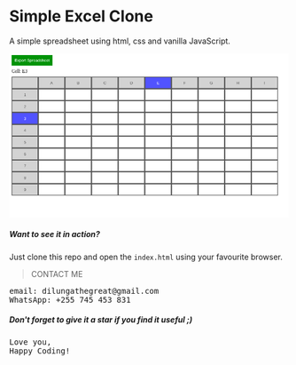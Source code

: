 # Simple Excel Clone

A simple spreadsheet using html, css and vanilla JavaScript.

<img src="screenshot.png" alt="Simple excel clone using html, css and javascript">

##### Want to see it in action?

Just clone this repo and open the `index.html` using your favourite browser.

> CONTACT ME

<pre>
email: dilungathegreat@gmail.com
WhatsApp: +255 745 453 831
</pre>

##### Don't forget to give it a star if you find it useful ;) 

<pre>
Love you,
Happy Coding!
</pre>
